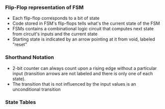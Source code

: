 ### Flip-Flop representation of FSM
- Each flip-flop corresponds to a bit of state
- Code stored in FSM's flip-flops tells what's the current state of the FSM
- FSMs contains a combinational logic circuit that computes next state from circuit's inputs and the current state
- Starting state is indicated by an arrow pointing at it from void, labeled "reset"

### Shorthand Notation
- 2-bit counter can always count upon a rising edge without a particular input (transition arrows are not labeled and there is only one of each state). 
- The transition that is not influenced by the input values is an unconditional transition
### State Tables